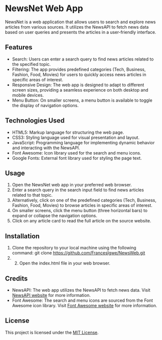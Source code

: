 # NewsNet Web App

NewsNet is a web application that allows users to search and explore news articles from various sources. 
It utilizes the NewsAPI to fetch news data based on user queries and presents the articles in a user-friendly interface.

## Features

- Search: Users can enter a search query to find news articles related to the specified topic.
- Filtering: The app provides predefined categories (Tech, Business, Fashion, Food, Movies) for users to quickly access news articles in specific areas of interest.
- Responsive Design: The web app is designed to adapt to different screen sizes, providing a seamless experience on both desktop and mobile devices.
- Menu Button: On smaller screens, a menu button is available to toggle the display of navigation options.

## Technologies Used

- HTML5: Markup language for structuring the web page.
- CSS3: Styling language used for visual presentation and layout.
- JavaScript: Programming language for implementing dynamic behavior and interacting with the NewsAPI.
- Font Awesome: Icon library used for the search and menu icons.
- Google Fonts: External font library used for styling the page text.

## Usage

1. Open the NewsNet web app in your preferred web browser.
2. Enter a search query in the search input field to find news articles related to that topic.
3. Alternatively, click on one of the predefined categories (Tech, Business, Fashion, Food, Movies) to browse articles in specific areas of interest.
4. On smaller screens, click the menu button (three horizontal bars) to expand or collapse the navigation options.
5. Click on any article card to read the full article on the source website.

## Installation

1. Clone the repository to your local machine using the following command: git clone https://github.com/FrancesIgwe/NewsWeb.git
2. 2. Open the index.html file in your web browser.

## Credits

- NewsAPI: The web app utilizes the NewsAPI to fetch news data. Visit [NewsAPI website](https://newsapi.org/) for more information.
- Font Awesome: The search and menu icons are sourced from the Font Awesome icon library. Visit [Font Awesome website](https://fontawesome.com/) for more information.

## License

This project is licensed under the [MIT License](LICENSE).

